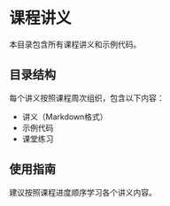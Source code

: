 # 课程讲义

本目录包含所有课程讲义和示例代码。

## 目录结构

每个讲义按照课程周次组织，包含以下内容：

- 讲义（Markdown格式）
- 示例代码
- 课堂练习

## 使用指南

建议按照课程进度顺序学习各个讲义内容。